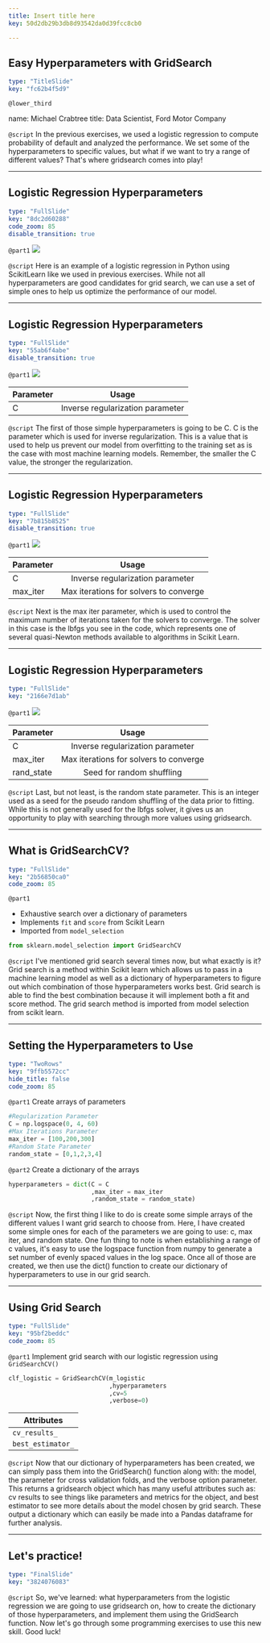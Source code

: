 ```yaml
---
title: Insert title here
key: 50d2db29b3db8d93542da0d39fcc8cb0

---
```

## Easy Hyperparameters with GridSearch

```yaml
type: "TitleSlide"
key: "fc62b4f5d9"
```

`@lower_third`

name: Michael Crabtree
title: Data Scientist, Ford Motor Company


`@script`
In the previous exercises, we used a logistic regression to compute probability of default and analyzed the performance.
We set some of the hyperparameters to specific values, but what if we want to try a range of different values?
That's where gridsearch comes into play!


---
## Logistic Regression Hyperparameters

```yaml
type: "FullSlide"
key: "8dc2d60288"
code_zoom: 85
disable_transition: true
```

`@part1`
![](https://assets.datacamp.com/production/repositories/4760/datasets/9e1b32b308b688ee903b5ff0aee5455be1c5276e/logi_reg_blank.PNG)


`@script`
Here is an example of a logistic regression in Python using ScikitLearn like we used in previous exercises.
While not all hyperparameters are good candidates for grid search, we can use a set of simple ones to help us optimize the performance of our model.


---
## Logistic Regression Hyperparameters

```yaml
type: "FullSlide"
key: "55ab6f4abe"
disable_transition: true
```

`@part1`
![](https://assets.datacamp.com/production/repositories/4760/datasets/cb137dc0a088452d41dc3f41a92199dbfb1a3be9/logi_reg_c.PNG)

| Parameter     | Usage           |
| ------------- |:-------------:|
| C             | Inverse regularization parameter|


`@script`
The first of those simple hyperparameters is going to be C.  C is the parameter which is used for inverse regularization.
This is a value that is used to help us prevent our model from overfitting to the training set as is the case with most machine learning models.  Remember, the smaller the C value, the stronger the regularization.


---
## Logistic Regression Hyperparameters

```yaml
type: "FullSlide"
key: "7b815b8525"
disable_transition: true
```

`@part1`
![](https://assets.datacamp.com/production/repositories/4760/datasets/dcd6fc37e3115ce7d962e56cb87900de5e3d49a9/logi_reg_maxiter.PNG)

| Parameter     | Usage           |
| ------------- |:-------------:|
| C             | Inverse regularization parameter|
| max_iter    | Max iterations for solvers to converge      |


`@script`
Next is the max iter parameter, which is used to control the maximum number of iterations taken for the solvers to converge.  The solver in this case is the lbfgs you see in the code, which represents one of several quasi-Newton methods available to algorithms in Scikit Learn.


---
## Logistic Regression Hyperparameters

```yaml
type: "FullSlide"
key: "2166e7d1ab"
```

`@part1`
![](https://assets.datacamp.com/production/repositories/4760/datasets/1dfc5741e700d7e2ba3204377426644f1f0be31b/logi_reg_randstate.PNG)

| Parameter     | Usage           |
| ------------- |:-------------:|
| C             | Inverse regularization parameter|
| max_iter    | Max iterations for solvers to converge      |
| rand_state | Seed for random shuffling      |


`@script`
Last, but not least, is the random state parameter.  This is an integer used as a seed for the pseudo random shuffling of the data prior to fitting.  While this is not generally used for the lbfgs solver, it gives us an opportunity to play with searching through more values using gridsearch.


---
## What is GridSearchCV?

```yaml
type: "FullSlide"
key: "2b56850ca0"
code_zoom: 85
```

`@part1`
- Exhaustive search over a dictionary of parameters
- Implements `fit` and `score` from Scikit Learn
- Imported from `model_selection`
```python
from sklearn.model_selection import GridSearchCV
```


`@script`
I've mentioned grid search several times now, but what exactly is it?
Grid search is a method within Scikit learn which allows us to pass in a machine learning model as well as a dictionary of hyperparameters to figure out which combination of those hyperparameters works best.
Grid search is able to find the best combination because it will implement both a fit and score method.
The grid search method is imported from model selection from scikit learn.


---
## Setting the Hyperparameters to Use

```yaml
type: "TwoRows"
key: "9ffb5572cc"
hide_title: false
code_zoom: 85
```

`@part1`
Create arrays of parameters
```python
#Regularization Parameter
C = np.logspace(0, 4, 60)
#Max Iterations Parameter
max_iter = [100,200,300]
#Random State Parameter
random_state = [0,1,2,3,4]
```


`@part2`
Create a dictionary of the arrays
```python
hyperparameters = dict(C = C
                       ,max_iter = max_iter
                       ,random_state = random_state)
```


`@script`
Now, the first thing I like to do is create some simple arrays of the different values I want grid search to choose from.
Here, I have created some simple ones for each of the parameters we are going to use: c, max iter, and random state.  One fun thing to note is when establishing a range of c values, it's easy to use the logspace function from numpy to generate a set number of evenly spaced values in the log space.
Once all of those are created, we then use the dict() function to create our dictionary of hyperparameters to use in our grid search.


---
## Using Grid Search

```yaml
type: "FullSlide"
key: "95bf2beddc"
code_zoom: 85
```

`@part1`
Implement grid search with our logistic regression using `GridSearchCV()`
```python
clf_logistic = GridSearchCV(m_logistic
                            ,hyperparameters
                            ,cv=5
                            ,verbose=0)
```
| Attributes    |
| ------------- |
| `cv_results_`   |
| `best_estimator_`|


`@script`
Now that our dictionary of hyperparameters has been created, we can simply pass them into the GridSearch() function along with: the model, the parameter for cross validation folds, and the verbose option parameter.
This returns a gridsearch object which has many useful attributes such as: cv results to see things like parameters and metrics for the object, and best estimator to see more details about the model chosen by grid search.  These output a dictionary which can easily be made into a Pandas dataframe for further analysis.


---
## Let's practice!

```yaml
type: "FinalSlide"
key: "3824076083"
```

`@script`
So, we've learned: what hyperparameters from the logistic regression we are going to use gridsearch on, how to create the dictionary of those hyperparameters, and implement them using the GridSearch function.
Now let's go through some programming exercises to use this new skill.  Good luck!

